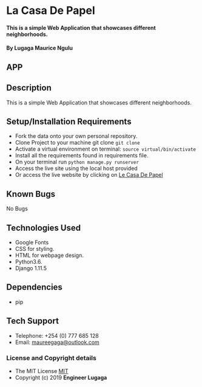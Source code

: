 # La Casa De Papel

#### This is a simple Web Application that showcases different neighborhoods.

#### By **Lugaga Maurice Ngulu**

## APP

## Description
This is a simple Web Application that showcases different neighborhoods.

## Setup/Installation Requirements
* Fork the data onto your own personal repository.
* Clone Project to your machine git clone `git clone`
* Activate a virtual environment on terminal: `source virtual/bin/activate`
* Install all the requirements found in requirements file.
* On your terminal run `python manage.py runserver`
* Access the live site using the local host provided
* Or access the live website by clicking on [Le Casa De Papel](https://lg-hood.herokuapp.com/)

## Known Bugs
No Bugs

## Technologies Used
* Google Fonts
* CSS for styling.
* HTML for webpage design.
* Python3.6.
* Django 1.11.5


## Dependencies
* pip

## Tech Support

* Telephone: +254 (0) 777 685 128
* Email: maureegaga@outlook.com

### License and Copyright details
* The MIT License [MIT]()
* Copyright (c) 2019 **Engineer Lugaga**

